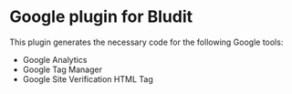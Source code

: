 # Google plugin for Bludit
This plugin generates the necessary code for the following Google tools:

- Google Analytics
- Google Tag Manager
- Google Site Verification HTML Tag
